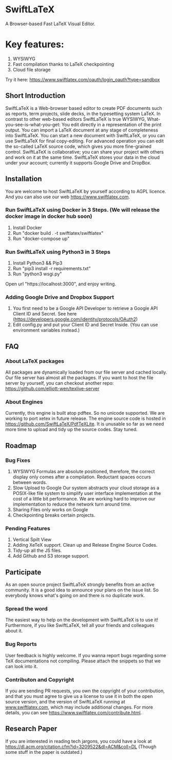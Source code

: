 # SwiftLaTeX

A Browser-based Fast LaTeX Visual Editor. 

# Key features:
1. WYSIWYG
2. Fast compilation thanks to LaTeX checkpointing
3. Cloud file storage

Try it here: https://www.swiftlatex.com/oauth/login_oauth?type=sandbox


## Short Introduction

SwiftLaTeX is a Web-browser based editor to create PDF documents such as reports, term projects, slide decks, in the typesetting system LaTeX. In contrast to other web-based editors SwiftLaTeX is true WYSIWYG, What-you-see-is-what-you-get: You edit directly in a representation of the print output. You can import a LaTeX document at any stage of completeness into SwiftLaTeX. You can start a new document with SwiftLaTeX, or you can use SwiftLaTeX for final copy-editing. For advanced operation you can edit the so-called LaTeX source code, which gives you more fine-grained control. SwiftLaTeX is collaborative; you can share your project with others and work on it at the same time. SwiftLaTeX stores your data in the cloud under your account; currently it supports Google Drive and DropBox.

## Installation
You are welcome to host SwiftLaTeX by yourself according to AGPL licence. And you can also use our web https://www.swiftlatex.com.
### Run SwiftLaTeX using Docker in 3 Steps. (We will release the docker image in docker hub soon)
1. Install Docker
2. Run "docker build . -t swiftlatex/swiftlatex"
3. Run "docker-compose up"

### Run SwiftLaTeX using Python3 in 3 Steps

1. Install Python3 && Pip3
2. Run "pip3 install -r requirements.txt"
3. Run "python3 wsgi.py"

Open url "https://localhost:3000", and enjoy writing.

### Adding Google Drive and Dropbox Support
1. You first need to be a Google API Developer to retrieve a Google API Client ID and Secret. See here (https://developers.google.com/identity/protocols/OAuth2)
2. Edit config.py and put your Client ID and Secret Inside. (You can use environment variables instead.)

## FAQ

### About LaTeX packages
All packages are dynamically loaded from our file server and cached locally. Our file server has almost all the packages. 
If you want to host the file server by yourself, you can checkout another repo: https://github.com/elliott-wen/texlive-server

### About Engines
Currently, this engine is built atop pdftex. So no unicode supported. 
We are working to port xetex in future release.
The engine source code is hosted in https://github.com/SwiftLaTeX/PdfTeXLite.
It is unusable so far as we need more time to upload and tidy up the source codes. Stay tuned.


## Roadmap

### Bug Fixes
1. WYSIWYG
Formulas are absolute positioned, therefore, the correct display only comes after a compilation. Reductant spaces occurs between words.
2. Slow Upload to Google
Our system abstracts your cloud storage as a POSIX-like file system to simplify user interface implementation at the cost of a little bit performance. We are working hard to improve our implementation to reduce the network turn around time.
3. Sharing Files only works on Google
4. Checkpointing breaks certain projects.

### Pending Features
1. Vertical Spilt View
2. Adding XeTeX support. Clean up and Release Engine Source Codes. 
3. Tidy-up all the JS files.
4. Add Github and S3 storage support.

## Participate
As an open source project SwiftLaTeX strongly benefits from an active community. It is a good idea to announce your plans on the issue list. So everybody knows what's going on and there is no duplicate work.

### Spread the word
The easiest way to help on the development with SwiftLaTeX is to use it! Furthermore, if you like SwiftLaTeX, tell all your friends and colleagues about it.

### Bug Reports
User feedback is highly welcome. If you wanna report bugs regarding some TeX documentations not compiling. Please attach the snippets so that we can look into it.


### Contributon and Copyright
If you are sending PR requests, you own the copyright of your contribution, and that you must agree to give us a license to use it in both the open source version, and the version of SwiftLaTeX running at www.swiftlatex.com, which may include additional changes. For more details, you can see https://www.swiftlatex.com/contribute.html. 

## Research Paper
If you are interested in reading tech jargons, you could have a look at https://dl.acm.org/citation.cfm?id=3209522&dl=ACM&coll=DL
(Though some stuff in the paper is outdated.)
